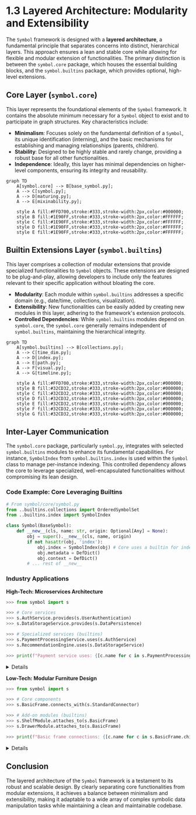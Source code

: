 # 1.3 Layered Architecture: Modularity and Extensibility

The `Symbol` framework is designed with a **layered architecture**, a fundamental principle that separates concerns into distinct, hierarchical layers. This approach ensures a lean and stable core while allowing for flexible and modular extension of functionalities. The primary distinction is between the `symbol.core` package, which houses the essential building blocks, and the `symbol.builtins` package, which provides optional, high-level extensions.

## Core Layer (`symbol.core`)

This layer represents the foundational elements of the `Symbol` framework. It contains the absolute minimum necessary for a `Symbol` object to exist and to participate in graph structures. Key characteristics include:

-   **Minimalism**: Focuses solely on the fundamental definition of a `Symbol`, its unique identification (interning), and the basic mechanisms for establishing and managing relationships (parents, children).
-   **Stability**: Designed to be highly stable and rarely change, providing a robust base for all other functionalities.
-   **Independence**: Ideally, this layer has minimal dependencies on higher-level components, ensuring its integrity and reusability.

```mermaid
graph TD
    A[symbol.core] --> B[base_symbol.py];
    A --> C[symbol.py];
    A --> D[maturing.py];
    A --> E[mixinability.py];

    style A fill:#FFD700,stroke:#333,stroke-width:2px,color:#000000;
    style B fill:#1E90FF,stroke:#333,stroke-width:2px,color:#FFFFFF;
    style C fill:#1E90FF,stroke:#333,stroke-width:2px,color:#FFFFFF;
    style D fill:#1E90FF,stroke:#333,stroke-width:2px,color:#FFFFFF;
    style E fill:#1E90FF,stroke:#333,stroke-width:2px,color:#FFFFFF;
```
## Builtin Extensions Layer (`symbol.builtins`)

This layer comprises a collection of modular extensions that provide specialized functionalities to `Symbol` objects. These extensions are designed to be plug-and-play, allowing developers to include only the features relevant to their specific application without bloating the core.

-   **Modularity**: Each module within `symbol.builtins` addresses a specific domain (e.g., date/time, collections, visualization).
-   **Extensibility**: New functionalities can be easily added by creating new modules in this layer, adhering to the framework's extension protocols.
-   **Controlled Dependencies**: While `symbol.builtins` modules depend on `symbol.core`, the `symbol.core` generally remains independent of `symbol.builtins`, maintaining the hierarchical integrity.

```mermaid
graph TD
    A[symbol.builtins] --> B[collections.py];
    A --> C[time_dim.py];
    A --> D[index.py];
    A --> E[path.py];
    A --> F[visual.py];
    A --> G[timeline.py];

    style A fill:#FFD700,stroke:#333,stroke-width:2px,color:#000000;
    style B fill:#32CD32,stroke:#333,stroke-width:2px,color:#000000;
    style C fill:#32CD32,stroke:#333,stroke-width:2px,color:#000000;
    style D fill:#32CD32,stroke:#333,stroke-width:2px,color:#000000;
    style E fill:#32CD32,stroke:#333,stroke-width:2px,color:#000000;
    style F fill:#32CD32,stroke:#333,stroke-width:2px,color:#000000;
    style G fill:#32CD32,stroke:#333,stroke-width:2px,color:#000000;
```
## Inter-Layer Communication

The `symbol.core` package, particularly `symbol.py`, integrates with selected `symbol.builtins` modules to enhance its fundamental capabilities. For instance, `SymbolIndex` from `symbol.builtins.index` is used within the `Symbol` class to manage per-instance indexing. This controlled dependency allows the core to leverage specialized, well-encapsulated functionalities without compromising its lean design.

### Code Example: Core Leveraging Builtins

```python
# From symbol/core/symbol.py
from ..builtins.collections import OrderedSymbolSet
from ..builtins.index import SymbolIndex

class Symbol(BaseSymbol):
    def __new__(cls, name: str, origin: Optional[Any] = None):
        obj = super().__new__(cls, name, origin)
        if not hasattr(obj, 'index'):
            obj.index = SymbolIndex(obj) # Core uses a builtin for indexing
            obj.metadata = DefDict()
            obj.context = DefDict()
        # ... rest of __new__
```

### Industry Applications

**High-Tech: Microservices Architecture**
```python
>>> from symbol import s

>>> # Core services
>>> s.AuthService.provides(s.UserAuthentication)
>>> s.DataStorageService.provides(s.DataPersistence)

>>> # Specialized services (builtins)
>>> s.PaymentProcessingService.uses(s.AuthService)
>>> s.RecommendationEngine.uses(s.DataStorageService)

>>> print(f"Payment service uses: {[c.name for c in s.PaymentProcessingService.children]}")
```
<details>

```text
Payment service uses: []
```
</details>

**Low-Tech: Modular Furniture Design**
```python
>>> from symbol import s

>>> # Core components
>>> s.BasicFrame.connects_with(s.StandardConnector)

>>> # Add-on modules (builtins)
>>> s.ShelfModule.attaches_to(s.BasicFrame)
>>> s.DrawerModule.attaches_to(s.BasicFrame)

>>> print(f"Basic frame connections: {[c.name for c in s.BasicFrame.children]}")
```
<details>

```text
Basic frame connections: []
```
</details>

## Conclusion

The layered architecture of the `Symbol` framework is a testament to its robust and scalable design. By clearly separating core functionalities from modular extensions, it achieves a balance between minimalism and extensibility, making it adaptable to a wide array of complex symbolic data manipulation tasks while maintaining a clean and maintainable codebase.